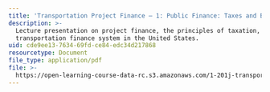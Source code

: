 ```yaml
---
title: 'Transportation Project Finance — 1: Public Finance: Taxes and Bonds'
description: >-
  Lecture presentation on project finance, the principles of taxation, and the
  transportation finance system in the United States.
uid: cde9ee13-7634-69fd-ce84-edc34d217868
resourcetype: Document
file_type: application/pdf
file: >-
  https://open-learning-course-data-rc.s3.amazonaws.com/1-201j-transportation-systems-analysis-demand-and-economics-fall-2008/cde9ee13763469fdce84edc34d217868_MIT1_201JF08_lec19.pdf
---
```

